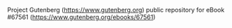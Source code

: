 Project Gutenberg (https://www.gutenberg.org) public repository for
eBook #67561 (https://www.gutenberg.org/ebooks/67561)
